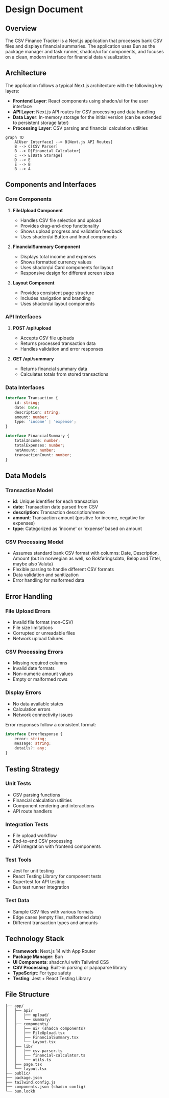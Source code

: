# Design Document

## Overview

The CSV Finance Tracker is a Next.js application that processes bank CSV files and displays financial summaries. The application uses Bun as the package manager and task runner, shadcn/ui for components, and focuses on a clean, modern interface for financial data visualization.

## Architecture

The application follows a typical Next.js architecture with the following key layers:

- **Frontend Layer**: React components using shadcn/ui for the user interface
- **API Layer**: Next.js API routes for CSV processing and data handling
- **Data Layer**: In-memory storage for the initial version (can be extended to persistent storage later)
- **Processing Layer**: CSV parsing and financial calculation utilities

```mermaid
graph TD
    A[User Interface] --> B[Next.js API Routes]
    B --> C[CSV Parser]
    B --> D[Financial Calculator]
    C --> E[Data Storage]
    D --> E
    E --> B
    B --> A
```

## Components and Interfaces

### Core Components

1. **FileUpload Component**

    - Handles CSV file selection and upload
    - Provides drag-and-drop functionality
    - Shows upload progress and validation feedback
    - Uses shadcn/ui Button and Input components

2. **FinancialSummary Component**

    - Displays total income and expenses
    - Shows formatted currency values
    - Uses shadcn/ui Card components for layout
    - Responsive design for different screen sizes

3. **Layout Component**
    - Provides consistent page structure
    - Includes navigation and branding
    - Uses shadcn/ui layout components

### API Interfaces

1. **POST /api/upload**

    - Accepts CSV file uploads
    - Returns processed transaction data
    - Handles validation and error responses

2. **GET /api/summary**
    - Returns financial summary data
    - Calculates totals from stored transactions

### Data Interfaces

```typescript
interface Transaction {
	id: string;
	date: Date;
	description: string;
	amount: number;
	type: 'income' | 'expense';
}

interface FinancialSummary {
	totalIncome: number;
	totalExpenses: number;
	netAmount: number;
	transactionCount: number;
}
```

## Data Models

### Transaction Model

- **id**: Unique identifier for each transaction
- **date**: Transaction date parsed from CSV
- **description**: Transaction description/memo
- **amount**: Transaction amount (positive for income, negative for expenses)
- **type**: Categorized as 'income' or 'expense' based on amount

### CSV Processing Model

- Assumes standard bank CSV format with columns: Date, Description, Amount (but in norwegian as well, so Bokføringsdato, Beløp and Tittel, maybe also Valuta)
- Flexible parsing to handle different CSV formats
- Data validation and sanitization
- Error handling for malformed data

## Error Handling

### File Upload Errors

- Invalid file format (non-CSV)
- File size limitations
- Corrupted or unreadable files
- Network upload failures

### CSV Processing Errors

- Missing required columns
- Invalid date formats
- Non-numeric amount values
- Empty or malformed rows

### Display Errors

- No data available states
- Calculation errors
- Network connectivity issues

Error responses follow a consistent format:

```typescript
interface ErrorResponse {
	error: string;
	message: string;
	details?: any;
}
```

## Testing Strategy

### Unit Tests

- CSV parsing functions
- Financial calculation utilities
- Component rendering and interactions
- API route handlers

### Integration Tests

- File upload workflow
- End-to-end CSV processing
- API integration with frontend components

### Test Tools

- Jest for unit testing
- React Testing Library for component tests
- Supertest for API testing
- Bun test runner integration

### Test Data

- Sample CSV files with various formats
- Edge cases (empty files, malformed data)
- Different transaction types and amounts

## Technology Stack

- **Framework**: Next.js 14 with App Router
- **Package Manager**: Bun
- **UI Components**: shadcn/ui with Tailwind CSS
- **CSV Processing**: Built-in parsing or papaparse library
- **TypeScript**: For type safety
- **Testing**: Jest + React Testing Library

## File Structure

```
├── app/
│   ├── api/
│   │   ├── upload/
│   │   └── summary/
│   ├── components/
│   │   ├── ui/ (shadcn components)
│   │   ├── FileUpload.tsx
│   │   ├── FinancialSummary.tsx
│   │   └── Layout.tsx
│   ├── lib/
│   │   ├── csv-parser.ts
│   │   ├── financial-calculator.ts
│   │   └── utils.ts
│   ├── page.tsx
│   └── layout.tsx
├── public/
├── package.json
├── tailwind.config.js
├── components.json (shadcn config)
└── bun.lockb
```
